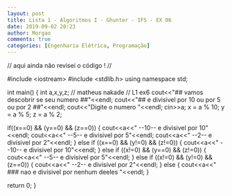 ```yaml
---
layout: post
title: Lista 1 - Algoritmos I - Ghunter - IFS - EX 06
date: 2019-09-02 20:23
author: Morgao
comments: true
categories: [Engenharia Elétrica, Programação]
---
```

// aqui ainda não revisei o código ! //

#include &lt;iostream&gt;
#include &lt;stdlib.h&gt;
using namespace std;

int main() {
int a,x,y,z;
// matheus nakade
// L1 ex6
cout&lt;&lt;"## vamos descobrir se seu numero ##"&lt;&lt;endl;
cout&lt;&lt;"## e divisivel por 10 ou por 5 ou por 2 ##"&lt;&lt;endl;
cout&lt;&lt;"Digite o numero "&lt;&lt;endl;
cin&gt;&gt;a;
x = a % 10;
y = a % 5;
z = a % 2;

if((x==0) &amp;&amp; (y==0) &amp;&amp; (z==0))
{
cout&lt;&lt;a&lt;&lt;" --10-- e divisivel por 10"&lt;&lt;endl;
cout&lt;&lt;a&lt;&lt;" --5-- e divisivel por 5"&lt;&lt;endl;
cout&lt;&lt;a&lt;&lt;" --2-- e divisivel por 2"&lt;&lt;endl;
}
else if ((x==0) &amp;&amp; (y!=0) &amp;&amp; (z!=0))
{
cout&lt;&lt;a&lt;&lt;" --10-- e divisivel por 10"&lt;&lt;endl;
}
else if ((x!=0) &amp;&amp; (y==0) &amp;&amp; (z!=0))
{
cout&lt;&lt;a&lt;&lt;" --5-- e divisivel por 5"&lt;&lt;endl;
}
else if ((x!=0) &amp;&amp; (y!=0) &amp;&amp; (z==0))
{
cout&lt;&lt;a&lt;&lt;" --2-- e divisivel por 2"&lt;&lt;endl;
}
else
{
cout&lt;&lt;a&lt;&lt;" ### nao e divisivel por nenhum deeles "&lt;&lt;endl;
}

return 0;
}
